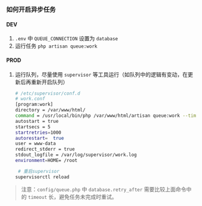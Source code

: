 #

### 如何开启异步任务

#### DEV

1. `.env` 中 `QUEUE_CONNECTION` 设置为 `database`
2. 运行任务 `php artisan queue:work`

#### PROD

1. 运行队列，尽量使用 `supervisor` 等工具运行（如队列中的逻辑有变动，在更新后再重新开启队列）

   ```bash
   # /etc/supervisor/conf.d
   # work.conf
   [program:work]
   directory = /var/www/html/
   command = /usr/local/bin/php /var/www/html/artisan queue:work --timeout=7200
   autostart = true
   startsecs = 5
   startretries=1000
   autorestart=  true
   user = www-data
   redirect_stderr = true
   stdout_logfile = /var/log/supervisor/work.log
   environment=HOME= /root
   ```

   ```bash
	# 重启supervisor
   supervisorctl reload
   ```

> 注意：`config/queue.php` 中 `database.retry_after` 需要比较上面命令中的 `timeout` 长，避免任务未完成时重试。
